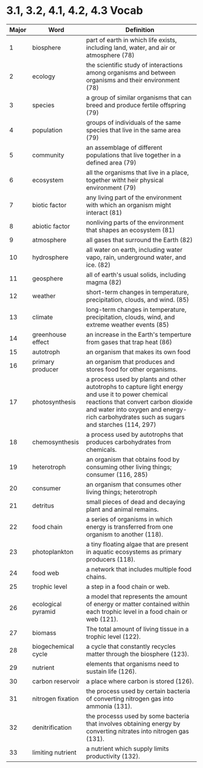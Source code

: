 ---
---

# 3.1, 3.2, 4.1, 4.2, 4.3 Vocab

Major | Word | Definition
--- | --- | ---
1| biosphere | part of earth in which life exists, including land, water, and air or atmosphere (78)
2| ecology | the scientific study of interactions among organisms and between organisms and their environment (78)
3| species | a group of similar organisms that can breed and produce fertile offspring (79)
4| population | groups of individuals of the same species that live in the same area (79)
5| community | an assemblage of different populations that live together in a defined area (79)
6| ecosystem | all the organisms that live in a place, together witht heir physical environment (79)
7| biotic factor | any living part of the environment with which an organism might interact (81)
8| abiotic factor | nonliving parts of the environment that shapes an ecosystem (81)
9| atmosphere | all gases that surround the Earth (82)
10| hydrosphere | all water on earth, including water vapo, rain, underground water, and ice. (82)
11| geosphere | all of earth's usual solids, including magma (82)
12| weather | short-term changes in temperature, precipitation, clouds, and wind. (85)
13| climate | long-term changes in temperature, precipitation, clouds, wind, and extreme weather events (85)
14| greenhouse effect | an increase in the Earth's temperture from gases that trap heat (86)
15| autotroph | an organism that makes its own food
16| primary producer | an organism that produces and stores food for other organisms.
17| photosynthesis | a process used by plants and other autotrophs to capture light energy and use it to power chemical reactions that convert carbon dioxide and water into oxygen and energy-rich carbohydrates such as sugars and starches (114, 297)
18| chemosynthesis | a process used by autotrophs that produces carbohydrates from chemicals.
19| heterotroph | an organism that obtains food by consuming other living things; consumer (116, 285)
20| consumer | an organism that consumes other living things; heterotroph
21| detritus | small pieces of dead and decaying plant and animal remains.
22| food chain | a series of organisms in which energy is transferred from one organism to another (118).
23| photoplankton | a tiny floating algae that are present in aquatic ecosystems as primary producers (118).
24| food web | a network that includes multiple food chains.
25| trophic level | a step in a food chain or web.
26| ecological pyramid | a model that represents the amount of energy or matter contained within each trophic level in a food chain or web (121).
27| biomass | The total amount of living tissue in a trophic level (122).
28| biogechemical cycle | a cycle that constantly recycles matter through the biosphere (123).
29| nutrient | elements that organisms need to sustain life (126).
30| carbon reservoir | a place where carbon is stored (126).
31| nitrogen fixation | the process used by certain bacteria of converting nitrogen gas into ammonia (131).
32| denitrification | the processs used by some bacteria that involves obtaining energy by converting nitrates into nitrogen gas (131).
33| limiting nutrient | a nutrient which supply limits productivity (132).